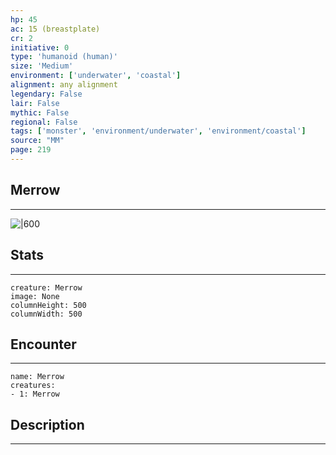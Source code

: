```yaml
---
hp: 45
ac: 15 (breastplate)
cr: 2
initiative: 0
type: 'humanoid (human)'    
size: 'Medium'
environment: ['underwater', 'coastal']
alignment: any alignment
legendary: False
lair: False
mythic: False
regional: False
tags: ['monster', 'environment/underwater', 'environment/coastal']
source: "MM"
page: 219
---
```


## Merrow
---

![|600](D:/Program%20Files/5e.tools/img/bestiary/MM/Merrow.jpg)

## Stats
---

```statblock
creature: Merrow
image: None
columnHeight: 500
columnWidth: 500
```

## Encounter
---

```encounter-table
name: Merrow
creatures:
- 1: Merrow
```

## Description
---





